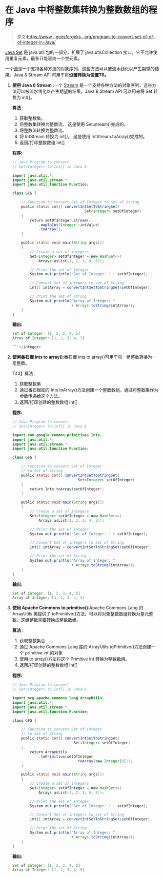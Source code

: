 # 在 Java 中将整数集转换为整数数组的程序

> 原文:[https://www . geesforgeks . org/program-to-convert-set-of-of-of-integer-in-Java/](https://www.geeksforgeeks.org/program-to-convert-set-of-integer-to-array-of-integer-in-java/)

[Java Set](https://www.geeksforgeeks.org/set-in-java/) 是 java.util 包的一部分，扩展了 java.util.Collection 接口。它不允许使用重复元素，最多只能容纳一个空元素。

一个[流](https://www.geeksforgeeks.org/stream-in-java/)是一个支持各种方法的对象序列，这些方法可以被流水线化以产生期望的结果。Java 8 Stream API 可用于将**设置<integer>转换为<string>设置</string></integer>T6。**

1.  **使用 Java 8 Stream** :一个 [Stream](https://www.geeksforgeeks.org/stream-in-java/) 是一个支持各种方法的对象序列，这些方法可以被流水线化以产生期望的结果。Java 8 Stream API 可以用来将 Set <integer>转换为 int[]。

    **算法** :

    1.  获取整数集。
    2.  将整数集转换为整数流。
        这是使用 Set.stream()完成的。
    3.  将整数流转换为整数流。
    4.  将 IntStream 转换为 int[]。
        这是使用 IntStream.toArray()完成的。
    5.  返回/打印整数数组 int[]

    **程序:**

    ```java
    // Java Program to convert
    // Set<Integer> to int[] in Java 8

    import java.util.*;
    import java.util.stream.*;
    import java.util.function.Function;

    class GFG {

        // Function to convert Set of Integer to Set of String
        public static int[] convertIntSetToStringSet(
                                     Set<Integer> setOfInteger)
        {
            return setOfInteger.stream()
                .mapToInt(Integer::intValue)
                .toArray();
        }

        public static void main(String args[])
        {
            // Create a set of integers
            Set<Integer> setOfInteger = new HashSet<>(
                Arrays.asList(1, 2, 3, 4, 5));

            // Print the set of Integer
            System.out.println("Set of Integer: " + setOfInteger);

            // Convert Set of integers to set of String
            int[] intArray = convertIntSetToStringSet(setOfInteger);

            // Print the set of String
            System.out.println("Array of Integer: "
                               + Arrays.toString(intArray));
        }
    }
    ```

    **输出:**

    ```java
    Set of Integer: [1, 2, 3, 4, 5]
    Array of Integer: [1, 2, 3, 4, 5]

    ```</integer> 
2.  **使用番石榴 ints to array()**:番石榴 ints to array()可用于将一组整数转换为一组整数。

    T43】算法 :

    1.  获取整数集
    2.  通过番石榴库的 Ints.toArray()方法创建一个整数数组，通过将整数集作为参数传递给这个方法。
    3.  返回/打印创建的整数数组 int[]

    **程序:**

    ```java
    // Java Program to convert
    // Set<Integer> to int[] in Java 8

    import com.google.common.primitives.Ints;
    import java.util.*;
    import java.util.stream.*;
    import java.util.function.Function;

    class GFG {

        // Function to convert Set of Integer
        // to Set of String
        public static int[] convertIntSetToStringSet(
                                  Set<Integer> setOfInteger)
        {
            return Ints.toArray(setOfInteger);
        }

        public static void main(String args[])
        {
            // Create a set of integers
            Set<Integer> setOfInteger = new HashSet<>(
                Arrays.asList(1, 2, 3, 4, 5));

            // Print the set of Integer
            System.out.println("Set of Integer: " + setOfInteger);

            // Convert Set of integers to set of String
            int[] intArray = convertIntSetToStringSet(setOfInteger);

            // Print the set of String
            System.out.println("Array of Integer: "
                               + Arrays.toString(intArray));
        }
    }
    ```

    **输出:**

    ```java
    Set of Integer: [1, 2, 3, 4, 5]
    Array of Integer: [1, 2, 3, 4, 5]

    ```

3.  **使用 Apache Commons to primitive()**:Apache Commons Lang 的 ArrayUtils 类提供了 toPrimitive()方法，可以将对象整数数组转换为基元整数。这组整数需要转换成整数数组。

    **算法** :

    1.  获取整数集合
    2.  通过 Apache Commons Lang 库的 ArrayUtils.toPrimitive()方法创建一个 primitive int 的对象
    3.  使用 to array()方法将这个 Primitive int 转换为整数数组。
    4.  返回/打印创建的整数数组 int[]

    **程序:**

    ```java
    // Java Program to convert
    // Set<Integer> to int[] in Java 8

    import org.apache.commons.lang.ArrayUtils;
    import java.util.*;
    import java.util.stream.*;
    import java.util.function.Function;

    class GFG {

        // Function to convert Set of Integer
        // to Set of String
        public static int[] convertIntSetToStringSet(
                                Set<Integer> setOfInteger)
        {
            return ArrayUtils
                .toPrimitive(setOfInteger
                                 .toArray(new Integer[0]));
        }

        public static void main(String args[])
        {
            // Create a set of integers
            Set<Integer> setOfInteger = new HashSet<>(
                Arrays.asList(1, 2, 3, 4, 5));

            // Print the set of Integer
            System.out.println("Set of Integer: " + setOfInteger);

            // Convert Set of integers to set of String
            int[] intArray = convertIntSetToStringSet(setOfInteger);

            // Print the set of String
            System.out.println("Array of Integer: "
                               + Arrays.toString(intArray));
        }
    }
    ```

    **输出:**

    ```java
    Set of Integer: [1, 2, 3, 4, 5]
    Array of Integer: [1, 2, 3, 4, 5]

    ```